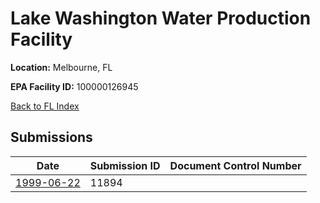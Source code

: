 # Lake Washington Water Production Facility

**Location:** Melbourne, FL

**EPA Facility ID:** 100000126945

[Back to FL Index](../../index.md)

## Submissions

| Date | Submission ID | Document Control Number |
|------|--------------|-------------------------|
| [1999-06-22](submissions/11894.md) | 11894 |  |
